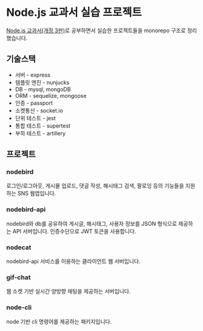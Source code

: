 # Node.js 교과서 실습 프로젝트

[Node.js 교과서(개정 3판)](https://product.kyobobook.co.kr/detail/S000200437346)로 공부하면서 실습한 프로젝트들을 monorepo 구조로 정리했습니다.

## 기술스택

- 서버 - express
- 템플릿 엔진 - nunjucks
- DB - mysql, mongoDB
- ORM - sequelize, mongoose
- 인증 - passport
- 소켓통신 - socket.io
- 단위 테스트 - jest
- 통합 테스트 - supertest
- 부하 테스트 - artillery

## 프로젝트

### nodebird

로그인/로그아웃, 게시물 업로드, 댓글 작성, 해시태그 검색, 팔로잉 등의 기능들을 지원하는 SNS 웹앱입니다.

### nodebird-api

nodebird와 db를 공유하여 게시글, 해시태그, 사용자 정보를 JSON 형식으로 제공하는 API 서버입니다. 인증수단으로 JWT 토큰을 사용합니다.

### nodecat

nodebird-api 서비스를 이용하는 클라이언트 웹 서버입니다.

### gif-chat

웹 소켓 기반 실시간 양방향 채팅을 제공하는 서버입니다.

### node-cli

node 기반 cli 명령어를 제공하는 패키지입니다.
